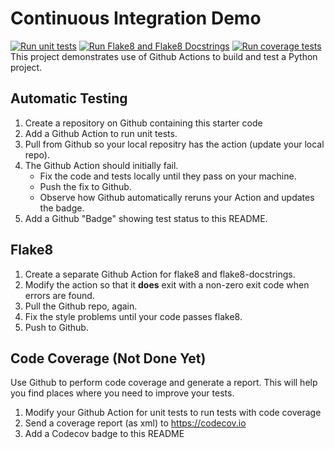 Continuous Integration Demo
===========================
[![Run unit tests](https://github.com/Jangsoodlor/ci-demo/actions/workflows/python-unittest.yml/badge.svg)](https://github.com/Jangsoodlor/ci-demo/actions/workflows/python-unittest.yml)
[![Run Flake8 and Flake8 Docstrings](https://github.com/Jangsoodlor/ci-demo/actions/workflows/style-checking.yml/badge.svg)](https://github.com/Jangsoodlor/ci-demo/actions/workflows/style-checking.yml)
[![Run coverage tests](https://github.com/Jangsoodlor/ci-demo/actions/workflows/codecov-test.yml/badge.svg)](https://github.com/Jangsoodlor/ci-demo/actions/workflows/codecov-test.yml)
<br>
This project demonstrates use of Github Actions to build and test a Python project.  

## Automatic Testing

1. Create a repository on Github containing this starter code
2. Add a Github Action to run unit tests.
3. Pull from Github so your local repositry has the action (update your local repo).
4. The Github Action should initially fail.
   - Fix the code and tests locally until they pass on your machine.
   - Push the fix to Github.
   - Observe how Github automatically reruns your Action and updates the badge.
5. Add a Github "Badge" showing test status to this README.


## Flake8

1. Create a separate Github Action for flake8 and flake8-docstrings.
2. Modify the action so that it **does** exit with a non-zero exit code when errors are found.
3. Pull the Github repo, again.
4. Fix the style problems until your code passes flake8.
5. Push to Github.

## Code Coverage (Not Done Yet)

Use Github to perform code coverage and generate a report.
This will help you find places where you need to improve your tests.

1. Modify your Github Action for unit tests to run tests with code coverage
2. Send a coverage report (as xml) to <https://codecov.io>
3. Add a Codecov badge to this README


